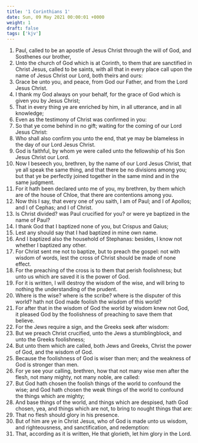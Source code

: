```yaml
---
title: '1 Corinthians 1'
date: Sun, 09 May 2021 00:00:01 +0000
weight: 1
draft: false
tags: ['kjv'] 
---
```


1. Paul, called to be an apostle of Jesus Christ through the will of God, and Sosthenes our brother,
2. Unto the church of God which is at Corinth, to them that are sanctified in Christ Jesus, called to be saints, with all that in every place call upon the name of Jesus Christ our Lord, both theirs and ours:
3. Grace be unto you, and peace, from God our Father, and from the Lord Jesus Christ.
4. I thank my God always on your behalf, for the grace of God which is given you by Jesus Christ;
5. That in every thing ye are enriched by him, in all utterance, and in all knowledge;
6. Even as the testimony of Christ was confirmed in you:
7. So that ye come behind in no gift; waiting for the coming of our Lord Jesus Christ:
8. Who shall also confirm you unto the end, that ye may be blameless in the day of our Lord Jesus Christ.
9. God is faithful, by whom ye were called unto the fellowship of his Son Jesus Christ our Lord.
10. Now I beseech you, brethren, by the name of our Lord Jesus Christ, that ye all speak the same thing, and that there be no divisions among you; but that ye be perfectly joined together in the same mind and in the same judgment.
11. For it hath been declared unto me of you, my brethren, by them which are of the house of Chloe, that there are contentions among you.
12. Now this I say, that every one of you saith, I am of Paul; and I of Apollos; and I of Cephas; and I of Christ.
13. Is Christ divided? was Paul crucified for you? or were ye baptized in the name of Paul?
14. I thank God that I baptized none of you, but Crispus and Gaius;
15. Lest any should say that I had baptized in mine own name.
16. And I baptized also the household of Stephanas: besides, I know not whether I baptized any other.
17. For Christ sent me not to baptize, but to preach the gospel: not with wisdom of words, lest the cross of Christ should be made of none effect.
18. For the preaching of the cross is to them that perish foolishness; but unto us which are saved it is the power of God.
19. For it is written, I will destroy the wisdom of the wise, and will bring to nothing the understanding of the prudent.
20. Where is the wise? where is the scribe? where is the disputer of this world? hath not God made foolish the wisdom of this world?
21. For after that in the wisdom of God the world by wisdom knew not God, it pleased God by the foolishness of preaching to save them that believe.
22. For the Jews require a sign, and the Greeks seek after wisdom:
23. But we preach Christ crucified, unto the Jews a stumblingblock, and unto the Greeks foolishness;
24. But unto them which are called, both Jews and Greeks, Christ the power of God, and the wisdom of God.
25. Because the foolishness of God is wiser than men; and the weakness of God is stronger than men.
26. For ye see your calling, brethren, how that not many wise men after the flesh, not many mighty, not many noble, are called:
27. But God hath chosen the foolish things of the world to confound the wise; and God hath chosen the weak things of the world to confound the things which are mighty;
28. And base things of the world, and things which are despised, hath God chosen, yea, and things which are not, to bring to nought things that are:
29. That no flesh should glory in his presence.
30. But of him are ye in Christ Jesus, who of God is made unto us wisdom, and righteousness, and sanctification, and redemption:
31. That, according as it is written, He that glorieth, let him glory in the Lord.
